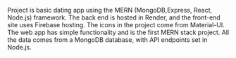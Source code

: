 Project is basic dating app using the MERN (MongoDB,Express, React, Node.js) framework. The back end is hosted in Render, and the front-end
site uses Firebase hosting. The icons in the project come from Material-UI.
The web app has simple functionality and is the first MERN stack project.
All the data comes from a MongoDB database, with API endpoints set in Node.js.